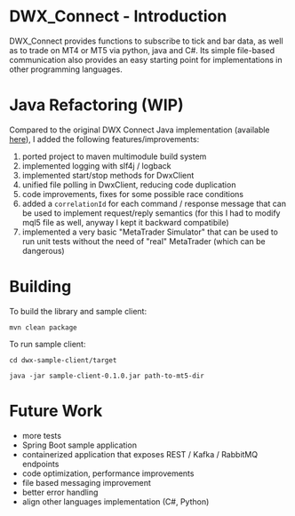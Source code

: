 # DWX_Connect - Introduction

DWX_Connect provides functions to subscribe to tick and bar data, as well as to trade on MT4 or MT5 via python, java and C#. Its simple file-based communication also provides an easy starting point for implementations in other programming languages.

# Java Refactoring (WIP)

Compared to the original DWX Connect Java implementation (available [here](https://github.com/darwinex/dwxconnect/tree/main/java)), I added the following features/improvements:

1. ported project to maven multimodule build system
2. implemented logging with slf4j / logback
3. implemented start/stop methods for DwxClient
4. unified file polling in DwxClient, reducing code duplication
5. code improvements, fixes for some possible race conditions
6. added a `correlationId` for each command / response message that can be used to implement request/reply semantics (for this I had to modify mql5 file as well, anyway I kept it backward compatibile)
7. implemented a very basic "MetaTrader Simulator" that can be used to run unit tests without the need of "real" MetaTrader (which can be dangerous)

# Building

To build the library and sample client:

`mvn clean package`

To run sample client:

`cd dwx-sample-client/target`

`java -jar sample-client-0.1.0.jar path-to-mt5-dir`

# Future Work
- more tests
- Spring Boot sample application 
- containerized application that exposes REST / Kafka / RabbitMQ endpoints
- code optimization, performance improvements
- file based messaging improvement
- better error handling
- align other languages implementation (C#, Python)